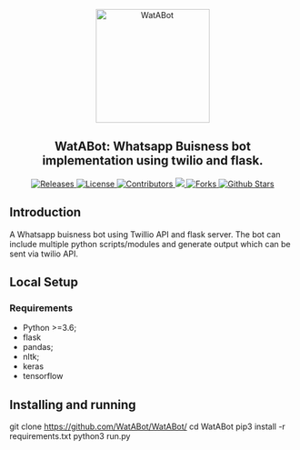 <p align="center">
 <img width="200px" src="https://avatars0.githubusercontent.com/u/71754745?s=400&u=eb42f9020f213811c28ae3ef4948bf088d22890f&v=4" align="center" alt="WatABot" />
 <h2 align="center">WatABot: Whatsapp Buisness bot implementation using twilio and flask.</h2>
</p>

<p align="center">
 <a href="https://github.com/WatABot/WatABot/releases">
      <img alt="Releases" src="https://img.shields.io/github/v/release/WatABot/WatABot?include_prereleases&color=blueviolet" />
    </a>
    <a href="https://github.com/WatABot/WatABot/blob/master/LICENSE">
      <img alt="License" src="https://img.shields.io/github/license/WatABot/WatABot?color=orange" />
    </a>
 <a href="https://github.com/WatABot/WatABot/graphs/contributors">
      <img alt="Contributors" src="https://img.shields.io/badge/Contributors-4-green" />
    </a>
    <a href="https://github.com/WatABot/WatABot">
      <img src="https://img.shields.io/github/languages/count/WatABot/WatABot" />
    </a>
    <a href="https://github.com/WatABot/WatABot/network/members">
      <img alt="Forks" src="https://img.shields.io/github/forks/WatABot/WatABot?style=social" />
    </a>
    <a href="https://github.com/WatABot/WatABot/stargazers">
      <img alt="Github Stars" src="https://img.shields.io/github/stars/WatABot/WatABot?style=social" />
    </a>
  </p>
  
## Introduction

A Whatsapp buisness bot using Twillio API and flask server. The bot can include multiple python scripts/modules and generate output which can be sent via twilio API.
## Local Setup
### Requirements
- Python >=3.6;
- flask
- pandas;
- nltk;
- keras
- tensorflow
## Installing and running

git clone https://github.com/WatABot/WatABot/
cd WatABot
pip3 install -r requirements.txt
python3 run.py

